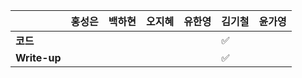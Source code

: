 |              | 홍성은 | 백하현 | 오지혜 | 유한영 | 김기철 | 윤가영 |
| ------------ | ------ | ------ | ------ | ------ | ------ | ------------ |
| **코드**     |||  |        |   :white_check_mark:    |  |    |
| **Write-up** |||  |        |    :white_check_mark:    |  |    |
